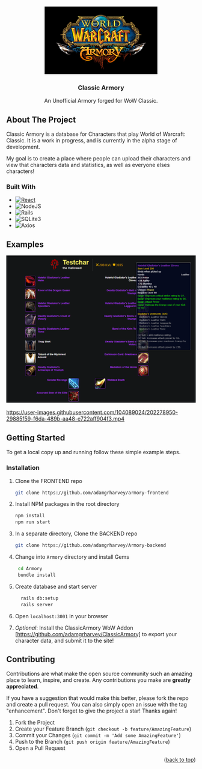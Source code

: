 
<!-- PROJECT LOGO -->
<br />
<div align="center">
  <a href="https://github.com/adamgrharvey/armory-frontend">
    <img src="./src/images/Project/Armory.jpg" alt="Logo" width="300" height="180">
  </a>

<h3 align="center">Classic Armory</h3>

  <p align="center">
    An Unofficial Armory forged for WoW Classic.
    <br />
  </p>
</div>
</details>


## About The Project


Classic Armory is a database for Characters that play World of Warcraft: Classic. It is a work in progress, and is currently in the alpha stage of development.

My goal is to create a place where people can upload their characters and view that characters data and statistics, as well as everyone elses characters!

### Built With

* [![React][React.js]][React-url]
* ![NodeJS](https://img.shields.io/badge/node.js-6DA55F?style=for-the-badge&logo=node.js&logoColor=white)
* ![Rails](https://img.shields.io/badge/rails-%23CC0000.svg?style=for-the-badge&logo=ruby-on-rails&logoColor=white)
* ![SQLite3](https://img.shields.io/badge/sqlite3-%230F80CC.svg?style=for-the-badge&logo=sqlite&logoColor=white)
* ![Axios](https://img.shields.io/static/v1?style=for-the-badge&message=Axios&color=5A29E4&logo=Axios&logoColor=FFFFFF&label=)

## Examples

!['Character-view'](https://github.com/adamgrharvey/armory-frontend/blob/master/src/images/Project/Armory_example.png)

https://user-images.githubusercontent.com/104089024/202278950-29885f59-f6da-489b-aa48-e722aff904f3.mp4

## Getting Started

To get a local copy up and running follow these simple example steps.

### Installation

1. Clone the FRONTEND repo
   ```sh
   git clone https://github.com/adamgrharvey/armory-frontend
   ```
2. Install NPM packages in the root directory
   ```sh
   npm install
   npm run start
   ```
3. In a separate directory, Clone the BACKEND repo
   ```sh
   git clone https://github.com/adamgrharvey/Armory-backend
   ```
4. Change into `Armory` directory and install Gems
   ```sh
    cd Armory
    bundle install
    ```
5. Create database and start server
    ```sh
      rails db:setup
      rails server
    ```
6. Open `localhost:3001` in your browser

7. *Optional*: Install the ClassicArmory WoW Addon [https://github.com/adamgrharvey/ClassicArmory] to export your character data, and submit it to the site! 


## Contributing

Contributions are what make the open source community such an amazing place to learn, inspire, and create. Any contributions you make are **greatly appreciated**.

If you have a suggestion that would make this better, please fork the repo and create a pull request. You can also simply open an issue with the tag "enhancement".
Don't forget to give the project a star! Thanks again!

1. Fork the Project
2. Create your Feature Branch (`git checkout -b feature/AmazingFeature`)
3. Commit your Changes (`git commit -m 'Add some AmazingFeature'`)
4. Push to the Branch (`git push origin feature/AmazingFeature`)
5. Open a Pull Request



<p align="right">(<a href="#readme-top">back to top</a>)</p>



<!-- MARKDOWN LINKS & IMAGES -->

[React.js]: https://img.shields.io/badge/React-20232A?style=for-the-badge&logo=react&logoColor=61DAFB
[React-url]: https://reactjs.org/





